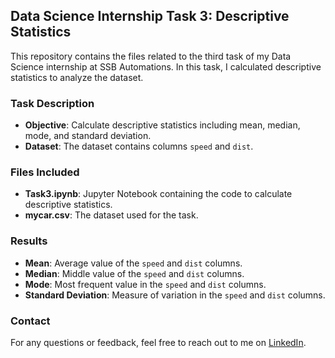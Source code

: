 ## Data Science Internship Task 3: Descriptive Statistics

This repository contains the files related to the third task of my Data Science internship at SSB Automations. In this task, I calculated descriptive statistics to analyze the dataset.

### Task Description

- **Objective**: Calculate descriptive statistics including mean, median, mode, and standard deviation.
- **Dataset**: The dataset contains columns `speed` and `dist`.

### Files Included

- **Task3.ipynb**: Jupyter Notebook containing the code to calculate descriptive statistics.
- **mycar.csv**: The dataset used for the task.

### Results

- **Mean**: Average value of the `speed` and `dist` columns.
- **Median**: Middle value of the `speed` and `dist` columns.
- **Mode**: Most frequent value in the `speed` and `dist` columns.
- **Standard Deviation**: Measure of variation in the `speed` and `dist` columns.

### Contact

For any questions or feedback, feel free to reach out to me on [LinkedIn](https://www.linkedin.com).
